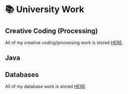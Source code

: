 # 📚 University Work

## Creative Coding (Processing)
All of my creative coding/processing work is stored [HERE](https://github.com/danzgeorg/processing).
## Java

## Databases
All of my database work is stored [HERE](https://github.com/danzgeorg/databases).
